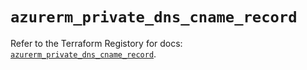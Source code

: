 # `azurerm_private_dns_cname_record`

Refer to the Terraform Registory for docs: [`azurerm_private_dns_cname_record`](https://registry.terraform.io/providers/hashicorp/azurerm/3.82.0/docs/resources/private_dns_cname_record).
